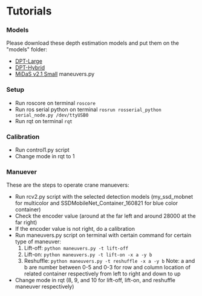 # Tutorials
### Models
Please download these depth estimation models and put them on the "models" folder:
- [DPT-Large](https://github.com/intel-isl/DPT/releases/download/1_0/dpt_large-midas-2f21e586.pt)
- [DPT-Hybrid](https://github.com/intel-isl/DPT/releases/download/1_0/dpt_hybrid-midas-501f0c75.pt)
- [MiDaS v2.1 Small](https://github.com/AlexeyAB/MiDaS/releases/download/midas_dpt/midas_v21_small-70d6b9c8.pt)
maneuvers.py

### Setup
- Run roscore on terminal
```roscore```
- Run ros serial python on terminal
```rosrun rosserial_python serial_node.py /dev/ttyUSB0```
- Run rqt on terminal
```rqt```

### Calibration
- Run control1.py script
- Change mode in rqt to 1

### Manuever
These are the steps to operate crane  manuevers:
- Run rcv2.py script with the selected detection models (my_ssd_mobnet for multicolor and SSDMobileNet_Container_160821 for blue color container)
- Check the encoder value (around at the far left and around 28000 at the far right)
- If the encoder value is not right, do a calibration
- Run maneuvers.py script on terminal with certain command for certain type of maneuver:
  1. Lift-off:
  ```python maneuvers.py -t lift-off```
  2. Lift-on:
  ```python maneuvers.py -t lift-on -x a -y b```
  3. Reshuffle:
  ```python maneuvers.py -t reshuffle -x a -y b```
  Note: a and b are number between 0-5 and 0-3 for row and column location of related container respectively from left to right and down to up
- Change mode in rqt (8, 9, and 10 for lift-off, lift-on, and reshuffle maneuver respectively)
